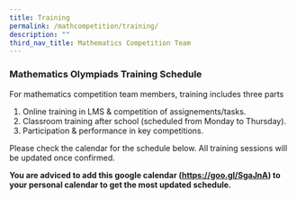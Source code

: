 ```yaml
---
title: Training
permalink: /mathcompetition/training/
description: ""
third_nav_title: Mathematics Competition Team
---
```

### Mathematics Olympiads Training Schedule

For mathematics competition team members, training includes three parts

1.  Online training in LMS & competition of assignements/tasks.
2.  Classroom training after school (scheduled from Monday to Thursday).
3.  Participation & performance in key competitions.

Please check the calendar for the schedule below. All training sessions will be updated once confirmed.

**You are adviced to add this google calendar (https://goo.gl/SgaJnA) to your personal calendar to get the most updated schedule.**

